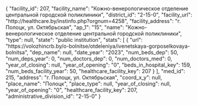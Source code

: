 {
    "facility_id": 207,
    "facility_name": "Кожно-венерологическое отделение центральной городской поликлиники",
    "district_id": "2-15-0",
    "facility_url": "http:\/\/healthcare.by\/instinfo.php?orgnum=4258",
    "facility_address": "г. Полоцк, ул. Октябрьская",
    "ap_1": "15",
    "name": "Кожно-венерологическое отделение центральной городской поликлиники",
    "type": null,
    "state": "public institution",
    "stats": [
        {
            "url": "https:\/\/volozhincrb.by\/o-bolnitse\/otdeleniya\/ivenetskaya-gorposelkovaya-bolnitsa",
            "dep_name": null,
            "date_year": "2023",
            "num_beds_dep": 50,
            "num_deps_year": 0,
            "num_doctors_dep": 0,
            "num_doctors_med": 0,
            "year_of_closing": null,
            "year_of_opening": "0",
            "beds_in_hospital_key": 159,
            "num_beds_facility_year": 50,
            "healthcare_facility_key": 207
        }
    ],
    "med_id": 215,
    "address": "г. Полоцк, ул. Октябрьская",
    "coord_x_y": null,
    "place_name": "Полоцк",
    "place_type": null,
    "year_of_closing": null,
    "year_of_opening": "0",
    "healthcare_facility_key": 207,
    "administrative_division_id": "2-15-0"
}
